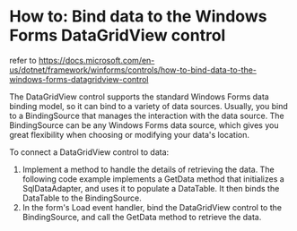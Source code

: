 # How to: Bind data to the Windows Forms DataGridView control
refer to https://docs.microsoft.com/en-us/dotnet/framework/winforms/controls/how-to-bind-data-to-the-windows-forms-datagridview-control

The DataGridView control supports the standard Windows Forms data binding model, so it can bind to a variety of data sources. Usually, you bind to a BindingSource that manages the interaction with the data source. The BindingSource can be any Windows Forms data source, which gives you great flexibility when choosing or modifying your data's location. 

To connect a DataGridView control to data:
1. Implement a method to handle the details of retrieving the data. The following code example implements a GetData method that initializes a SqlDataAdapter, and uses it to populate a DataTable. It then binds the DataTable to the BindingSource.
2. In the form's Load event handler, bind the DataGridView control to the BindingSource, and call the GetData method to retrieve the data.
